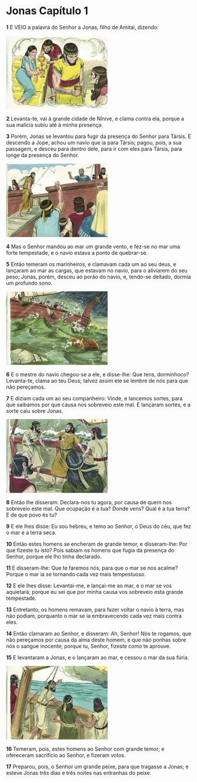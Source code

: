 # Jonas Capítulo 1

**1** 	E VEIO a palavra do Senhor a Jonas, filho de Amitai, dizendo:

![](../Images/SweetPublishing/32-1-1.jpg) 

**2** 	Levanta-te, vai à grande cidade de Nínive, e clama contra ela, porque a sua malícia subiu até à minha presença.

**3** 	Porém, Jonas se levantou para fugir da presença do Senhor para Társis. E descendo a Jope, achou um navio que ia para Társis; pagou, pois, a sua passagem, e desceu para dentro dele, para ir com eles para Társis, para longe da presença do Senhor.

![](../Images/SweetPublishing/32-1-2.jpg) 

**4** 	Mas o Senhor mandou ao mar um grande vento, e fez-se no mar uma forte tempestade, e o navio estava a ponto de quebrar-se.

**5** 	Então temeram os marinheiros, e clamavam cada um ao seu deus, e lançaram ao mar as cargas, que estavam no navio, para o aliviarem do seu peso; Jonas, porém, desceu ao porão do navio, e, tendo-se deitado, dormia um profundo sono.

![](../Images/SweetPublishing/32-1-3.jpg) 

**6** 	E o mestre do navio chegou-se a ele, e disse-lhe: Que tens, dorminhoco? Levanta-te, clama ao teu Deus; talvez assim ele se lembre de nós para que não pereçamos.

**7** 	E diziam cada um ao seu companheiro: Vinde, e lancemos sortes, para que saibamos por que causa nos sobreveio este mal. E lançaram sortes, e a sorte caiu sobre Jonas.

![](../Images/SweetPublishing/32-1-4.jpg) 

**8** 	Então lhe disseram: Declara-nos tu agora, por causa de quem nos sobreveio este mal. Que ocupação é a tua? Donde vens? Qual é a tua terra? E de que povo és tu?

**9** 	E ele lhes disse: Eu sou hebreu, e temo ao Senhor, o Deus do céu, que fez o mar e a terra seca.

**10** 	Então estes homens se encheram de grande temor, e disseram-lhe: Por que fizeste tu isto? Pois sabiam os homens que fugia da presença do Senhor, porque ele lho tinha declarado.

**11** 	E disseram-lhe: Que te faremos nós, para que o mar se nos acalme? Porque o mar ia se tornando cada vez mais tempestuoso.

**12** 	E ele lhes disse: Levantai-me, e lançai-me ao mar, e o mar se vos aquietará; porque eu sei que por minha causa vos sobreveio esta grande tempestade.

**13** 	Entretanto, os homens remavam, para fazer voltar o navio à terra, mas não podiam, porquanto o mar se ia embravecendo cada vez mais contra eles.

**14** 	Então clamaram ao Senhor, e disseram: Ah, Senhor! Nós te rogamos, que não pereçamos por causa da alma deste homem, e que não ponhas sobre nós o sangue inocente; porque tu, Senhor, fizeste como te aprouve.

**15** 	E levantaram a Jonas, e o lançaram ao mar, e cessou o mar da sua fúria.

![](../Images/SweetPublishing/32-1-5.jpg) 

**16** 	Temeram, pois, estes homens ao Senhor com grande temor; e ofereceram sacrifício ao Senhor, e fizeram votos.

**17** 	Preparou, pois, o Senhor um grande peixe, para que tragasse a Jonas; e esteve Jonas três dias e três noites nas entranhas do peixe.

